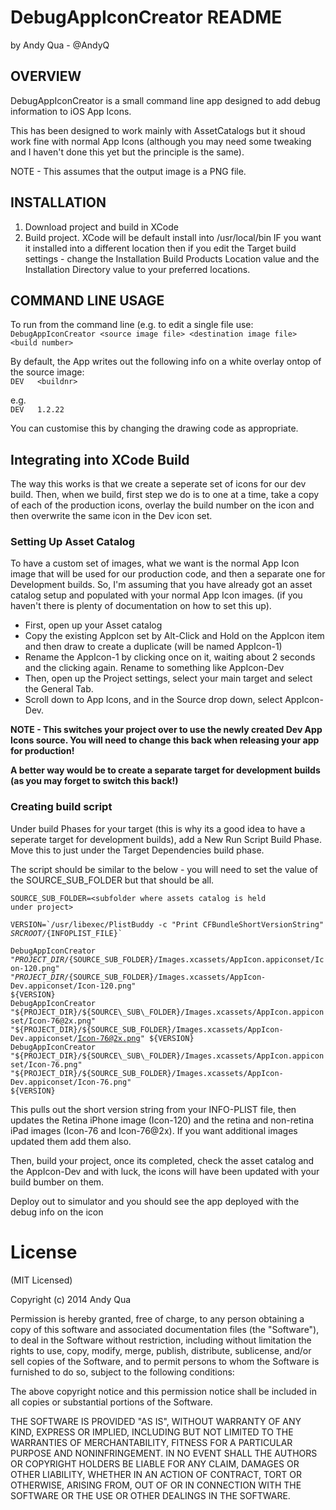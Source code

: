 DebugAppIconCreator README
========================

by Andy Qua - @AndyQ

OVERVIEW
--------
DebugAppIconCreator is a small command line app designed to add debug information to iOS App Icons.

This has been designed to work mainly with AssetCatalogs but it shoud work fine with normal App Icons (although you may need some tweaking and I haven't done this yet but the principle is the same).

NOTE - This assumes that the output image is a PNG file.

INSTALLATION
------------

1. Download project and build in XCode
2. Build project. XCode will be default install into /usr/local/bin
   IF you want it installed into a different location then if you edit the Target build settings - change the Installation Build Products Location value and the Installation Directory value to your preferred locations.

COMMAND LINE USAGE
------------------
To run from the command line (e.g. to edit a single file use:  
`DebugAppIconCreator <source image file> <destination image file> <build number>`

By default, the App writes out the following info on a white overlay ontop of the source image:  
`DEV  
<buildnr>`

e.g.  
`DEV  
1.2.22`

You can customise this by changing the drawing code as appropriate.

Integrating into XCode Build
----------------------------

The way this works is that we create a seperate set of icons for our dev build. Then, when we build, first step we do is to one at a time, take a copy of each of the production icons, overlay the build number on the icon and then overwrite the same icon in the Dev icon set.

### Setting Up Asset Catalog ###

To have a custom set of images, what we want is the normal App Icon image that will be used for our production code, and then a separate one for Development builds.
So, I'm assuming that you have already got an asset catalog setup and populated with your normal App Icon images. (if you haven't there is plenty of documentation on how to set this up).

* First, open up your Asset catalog
* Copy the existing AppIcon set by Alt-Click and Hold on the AppIcon item and then draw to create a duplicate (will be named AppIcon-1)
* Rename the AppIcon-1 by clicking once on it, waiting about 2 seconds and the clicking again. Rename to something like AppIcon-Dev
* Then, open up the Project settings, select your main target and select the General Tab.
* Scroll down to App Icons, and in the Source drop down, select AppIcon-Dev.


**NOTE - This switches your project over to use the newly created Dev App Icons source. You will need to change this back when releasing your app for production!**  

**A better way would be to create a separate target for development builds (as you may forget to switch this back!)**

### Creating build script ###

Under build Phases for your target (this is why its a good idea to have a seperate target for development builds), add a New Run Script Build Phase.
Move this to just under the Target Dependencies build phase.

The script should be similar to the below - you will need to set the value of the SOURCE\_SUB\_FOLDER but that should be all.  

<code>SOURCE\_SUB\_FOLDER=&lt;subfolder where assets catalog is held under project&gt;  
VERSION=\`/usr/libexec/PlistBuddy -c "Print CFBundleShortVersionString" ${SRCROOT}/${INFOPLIST\_FILE}\`  
DebugAppIconCreator "${PROJECT\_DIR}/${SOURCE\_SUB\_FOLDER}/Images.xcassets/AppIcon.appiconset/Icon-120.png" "${PROJECT\_DIR}/${SOURCE\_SUB\_FOLDER}/Images.xcassets/AppIcon-Dev.appiconset/Icon-120.png" ${VERSION}  
DebugAppIconCreator "${PROJECT\_DIR}/${SOURCE\_SUB\_FOLDER}/Images.xcassets/AppIcon.appiconset/Icon-76@2x.png" "${PROJECT\_DIR}/${SOURCE\_SUB\_FOLDER}/Images.xcassets/AppIcon-Dev.appiconset/Icon-76@2x.png" ${VERSION}  
DebugAppIconCreator "${PROJECT\_DIR}/${SOURCE\_SUB\_FOLDER}/Images.xcassets/AppIcon.appiconset/Icon-76.png" "${PROJECT\_DIR}/${SOURCE\_SUB\_FOLDER}/Images.xcassets/AppIcon-Dev.appiconset/Icon-76.png" ${VERSION}
</code>

This pulls out the short version string from your INFO-PLIST file, then updates the Retina iPhone image (Icon-120) and the retina and non-retina iPad images (Icon-76 and Icon-76@2x).  If you want additional images updated them add them also.

Then, build your project, once its completed, check the asset catalog and the AppIcon-Dev and with luck, the icons will have been updated with your build bumber on them.

Deploy out to simulator and you should see the app deployed with the debug info on the icon

License
=======
(MIT Licensed)

Copyright (c) 2014 Andy Qua

Permission is hereby granted, free of charge, to any person obtaining a copy of this software and associated documentation files (the "Software"), to deal in the Software without restriction, including without limitation the rights to use, copy, modify, merge, publish, distribute, sublicense, and/or sell copies of the Software, and to permit persons to whom the Software is furnished to do so, subject to the following conditions:

The above copyright notice and this permission notice shall be included in all copies or substantial portions of the Software.

THE SOFTWARE IS PROVIDED "AS IS", WITHOUT WARRANTY OF ANY KIND, EXPRESS OR IMPLIED, INCLUDING BUT NOT LIMITED TO THE WARRANTIES OF MERCHANTABILITY, FITNESS FOR A PARTICULAR PURPOSE AND NONINFRINGEMENT. IN NO EVENT SHALL THE AUTHORS OR COPYRIGHT HOLDERS BE LIABLE FOR ANY CLAIM, DAMAGES OR OTHER LIABILITY, WHETHER IN AN ACTION OF CONTRACT, TORT OR OTHERWISE, ARISING FROM, OUT OF OR IN CONNECTION WITH THE SOFTWARE OR THE USE OR OTHER DEALINGS IN THE SOFTWARE.
